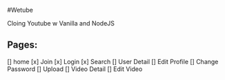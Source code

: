 #Wetube

Cloing Youtube w Vanilla and NodeJS

## Pages:
 
 [] home
 [x] Join
 [x] Login
 [x] Search
 [] User Detail
 [] Edit Profile
 [] Change Password
 [] Upload
 [] Video Detail
 [] Edit Video


